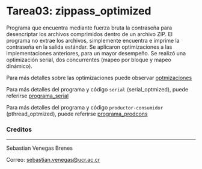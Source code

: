 # Tarea03: zippass_optimized

Programa que encuentra mediante fuerza bruta la contraseña para desencriptar los archivos comprimidos dentro de un archivo ZIP. El programa no extrae los archivos, simplemente encuentra e imprime la contraseña en la salida estándar. Se aplicaron optimizaciones a las implementaciones anteriores, para un mayor desempeño. Se realizó una optimización serial, dos concurrentes (mapeo por bloque y mapeo dinámico).

Para más detalles sobre las optimizaciones puede observar [optmizaciones](./report/readme.md)

Para más detalles del programa y código `serial` (serial_optmized), puede referirse [programa_serial](./serial_optimized/readme.md)

Para más detalles del programa y código `productor-consumidor` (pthread_optmized), puede referirse [programa_prodcons](./pthread_optimized/readme.md)

### Creditos
---
Sebastian Venegas Brenes

Correo: sebastian.venegas@ucr.ac.cr
